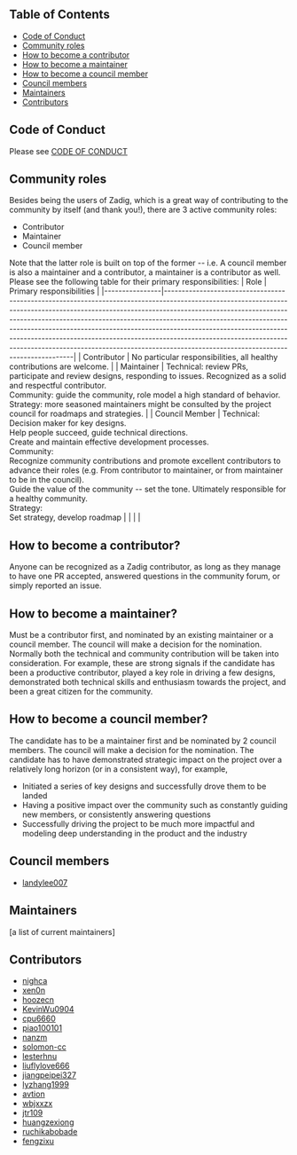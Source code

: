 ## Table of Contents

- [Code of Conduct](#code-of-conduct)
- [Community roles](#community-roles)
- [How to become a contributor](#how-to-become-a-contributor)
- [How to become a maintainer](#how-to-become-a-maintainer)
- [How to become a council member](#how-to-become-a-council-member)
- [Council members](#council-members)
- [Maintainers](#maintainers)
- [Contributors](#contributors)

## Code of Conduct
Please see [CODE OF CONDUCT](CODE_OF_CONDUCT.md)

## Community roles

Besides being the users of Zadig, which is a great way of contributing to the community by itself (and thank you!), there are 3 active community roles:
- Contributor
- Maintainer
- Council member

Note that the latter role is built on top of the former -- i.e. A council member is also a maintainer and a contributor, a maintainer is a contributor as well. Please see the following table for their primary responsibilities:
| Role           | Primary responsibilities                                                                                                                                                                                                                                                                                                                                                                                                                                                                                                                |
|----------------|----------------------------------------------------------------------------------------------------------------------------------------------------------------------------------------------------------------------------------------------------------------------------------------------------------------------------------------------------------------------------------------------------------------------------------------------------------------------------------------------------------------------------------------|
| Contributor    | No particular responsibilities, all healthy contributions are welcome.                                                                                                                                                                                                                                                                                                                                                                                                                                                                 |
| Maintainer     | Technical: review PRs, participate and review designs, responding to issues. Recognized as a solid and respectful contributor.<br>Community: guide the community, role model a high standard of behavior.<br>Strategy: more seasoned maintainers might be consulted by the project council for roadmaps and strategies.                                                                                                                                                                                                                |
| Council Member | Technical:<br>Decision maker for key designs.<br>Help people succeed, guide technical directions.<br>Create and maintain  effective development processes.<br>Community: <br>Recognize community contributions and promote excellent contributors to advance their roles (e.g. From contributor to maintainer, or from maintainer to be in the council). <br>Guide the value of the community -- set the tone. Ultimately responsible for a healthy community.<br>Strategy:  <br>Set strategy, develop roadmap |
|                |                                                                                                                                                                                                                                                                                                                                                                                                                                                                                                                                        |

## How to become a contributor?
Anyone can be recognized as a Zadig contributor, as long as they manage to have one PR accepted, answered questions in the community forum, or simply reported an issue.

## How to become a maintainer?
Must be a contributor first, and nominated by an existing maintainer or a council member.
The council will make a decision for the nomination. Normally both the technical and community contribution will be taken into consideration. For example, these are strong signals if the candidate has been a productive contributor, played a key role in driving a few designs, demonstrated both technical skills and enthusiasm towards the project, and been a great citizen for the community.

## How to become a council member?
The candidate has to be a maintainer first and be nominated by 2 council members.
The council will make a decision for the nomination. The candidate has to have demonstrated strategic impact on the project over a relatively long horizon (or in a consistent way), for example,
- Initiated a series of key designs and successfully drove them to be landed
- Having a positive impact over the community such as constantly guiding new members, or consistently answering questions
- Successfully driving the project to be much more impactful and modeling deep understanding in the product and the industry

## Council members
- [landylee007](https://github.com/landylee007)

## Maintainers
[a list of current maintainers]

## Contributors
- [nighca](https://github.com/nighca)
- [xen0n](https://github.com/xen0n)
- [hoozecn](https://github.com/hoozecn)
- [KevinWu0904](https://github.com/KevinWu0904)
- [cpu6660](https://github.com/cpu6660)
- [piao100101](https://github.com/piao100101)
- [nanzm](https://github.com/nanzm)
- [solomon-cc](https://github.com/solomon-cc)
- [lesterhnu](https://github.com/lesterhnu)
- [liuflylove666](https://github.com/liuflylove666)
- [jiangpeipei327](https://github.com/jiangpeipei327)
- [lyzhang1999](https://github.com/lyzhang1999)
- [avtion](https://github.com/avtion)
- [wbjxxzx](https://github.com/wbjxxzx)
- [jtr109](https://github.com/jtr109)
- [huangzexiong](https://github.com/huangzexiong)
- [ruchikabobade](https://github.com/ruchikabobade)
- [fengzixu](https://github.com/fengzixu)
